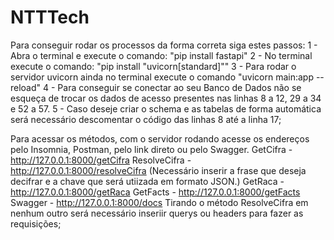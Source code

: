 # NTTTech
Para conseguir rodar os processos da forma correta siga estes passos:
1 - Abra o terminal e execute o comando: "pip install fastapi"
2 - No terminal execute o comando: "pip install "uvicorn[standard]""
3 - Para rodar o servidor uvicorn ainda no terminal execute o comando "uvicorn main:app --reload"
4 - Para conseguir se conectar ao seu Banco de Dados não se esqueça de trocar os dados de acesso presentes nas linhas 8 a 12, 29 a 34 e 52 a 57.
5 - Caso deseje criar o schema e as tabelas de forma automática será necessário descomentar o código das linhas 8 até a linha 17;

Para acessar os métodos, com o servidor rodando acesse os endereços pelo Insomnia, Postman, pelo link direto ou pelo Swagger.
GetCifra - http://127.0.0.1:8000/getCifra
ResolveCifra - http://127.0.0.1:8000/resolveCifra  (Necessário inserir a frase que deseja decifrar e a chave que será utiizada em formato JSON.)
GetRaca - http://127.0.0.1:8000/getRaca
GetFacts - http://127.0.0.1:8000/getFacts
Swagger - http://127.0.0.1:8000/docs
Tirando o método ResolveCifra em nenhum outro será necessário inseriir querys ou headers para fazer as requisições;

